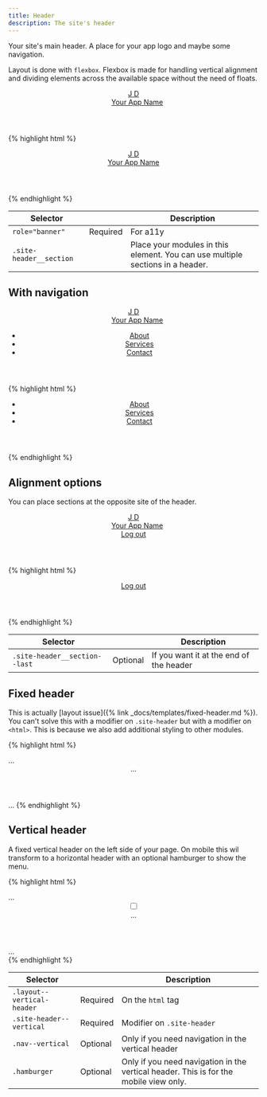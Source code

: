 ```yaml
---
title: Header
description: The site's header
---
```


Your site's main header. A place for your app logo and maybe some navigation.

Layout is done with `flexbox`. Flexbox is made for handling vertical alignment and dividing elements across the available space without the need of floats.

<div class="fp-example">
	<header class="site-header" role="banner">
		<div class="site-header__section">
			<a href="/" class="app-icon app-icon--lavender-blue" role="img" aria-labelledby="app-icon-name">
				<div class="app-icon__logo" aria-hidden="true">
					<span class="app-icon__character">J</span>
					<span class="app-icon__character">D</span>
				</div>
				<span class="app-icon__name" id="app-icon-name" style="margin-left: 15px;">Your App Name</span>
			</a>
		</div>
		<div class="site-header__section"></div>
	</header>
</div>

{% highlight html %}
<header class="site-header" role="banner">
	<div class="site-header__section">
		<a href="/" class="app-icon app-icon--lavender-blue" role="img" aria-labelledby="app-icon-name">
			<div class="app-icon__logo" aria-hidden="true">
				<span class="app-icon__character">J</span>
				<span class="app-icon__character">D</span>
			</div>
			<span class="app-icon__name" id="app-icon-name">Your App Name</span>
		</a>
	</div>
</header>
{% endhighlight %}

<table class="table table--horizontal-borders">
	<thead>
		<tr>
			<th>Selector</th>
			<th></th>
			<th>Description</th>
		</tr>
	</thead>
	<tbody>
		<tr>
			<td><code>role="banner"</code></td>
			<td><span class="label label--warning">Required</span></td>
			<td>For a11y</td>
		</tr>
		<tr>
			<td><code>.site-header__section</code></td>
			<td></td>
			<td>Place your modules in this element. You can use multiple sections in a header.</td>
		</tr>
	</tbody>
</table>

## With navigation

<div class="fp-example">
	<header class="site-header" role="banner">
		<div class="site-header__section">
			<a href="/" class="app-icon app-icon--lavender-blue" role="img"  aria-labelledby="app-icon-name">
				<div class="app-icon__logo" aria-hidden="true">
					<span class="app-icon__character">J</span>
					<span class="app-icon__character">D</span>
				</div>
				<span class="app-icon__name" id="app-icon-name" style="margin-left: 15px;">Your App Name</span>
			</a>
		</div>
		<div class="site-header__section">
			<nav class="nav" role="navigation">
				<ul class="nav__list">
					<li class="nav__item" role="none">
						<a href="#" class="nav__link">About</a>
					</li>
					<li class="nav__item" role="none">
						<a href="#" class="nav__link">Services</a>
					</li>
					<li class="nav__item" role="none">
						<a href="#" class="nav__link">Contact</a>
					</li>
				</ul>
			</nav>
		</div>
	</header>
</div>

{% highlight html %}
<header class="site-header" role="banner">
	<div class="site-header__section">
		<!-- logo here -->
	</div>
	<div class="site-header__section">
		<nav class="nav" role="navigation">
			<ul class="nav__list">
				<li class="nav__item" role="none">
					<a href="#" class="nav__link">About</a>
				</li>
				<li class="nav__item" role="none">
					<a href="#" class="nav__link">Services</a>
				</li>
				<li class="nav__item" role="none">
					<a href="#" class="nav__link">Contact</a>
				</li>
			</ul>
		</nav>
	</div>
</header>
{% endhighlight %}

## Alignment options

You can place sections at the opposite site of the header.

<div class="fp-example">
	<header class="site-header" role="banner">
		<div class="site-header__section">
			<a href="/" class="app-icon app-icon--lavender-blue" role="img" aria-labelledby="app-icon-name">
				<div class="app-icon__logo" aria-hidden="true">
					<span class="app-icon__character">J</span>
					<span class="app-icon__character">D</span>
				</div>
				<span class="app-icon__name" id="app-icon-name" style="margin-left: 15px;">Your App Name</span>
			</a>
		</div>
		<div class="site-header__section site-header__section--last">
			<a href="#">Log out</a>
		</div>
	</header>
</div>

{% highlight html %}
<header class="site-header" role="banner">
	<div class="site-header__section">
		<!-- logo here -->
	</div>
	<div class="site-header__section site-header__section--last">
		<a href="#">Log out</a>
	</div>
</header>
{% endhighlight %}

<table class="table table--horizontal-borders">
	<thead>
		<tr>
			<th>Selector</th>
			<th></th>
			<th>Description</th>
		</tr>
	</thead>
	<tbody>
		<tr>
			<td><code>.site-header__section--last</code></td>
			<td><span class="label label--info">Optional</span></td>
			<td>If you want it at the end of the header</td>
		</tr>
	</tbody>
</table>

## Fixed header

This is actually [layout issue]({% link _docs/templates/fixed-header.md %}). You can't solve this with a modifier on `.site-header` but with a modifier on `<html>`. This is because we also add additional styling to other modules.

{% highlight html %}
<html lang="en" class="no-js layout--fixed-header">
	<head>...</head>
	<body>
		<header class="site-header" role="banner">
			...
		</header>
		...
	</body>
</html>
{% endhighlight %}

## Vertical header

A fixed vertical header on the left side of your page. On mobile this wil transform to a horizontal header with an optional hamburger to show the menu.

{% highlight html %}
<!DOCTYPE html>
<html lang="en" class="no-js layout--vertical-header">
<head>...</head>
<body>
	<header class="site-header site-header--vertical">
		<div class="site-header__section">
			<!-- app icon here -->
		</div>
		<input type="checkbox" class="hamburger__checkbox" id="nav-toggle">
		<label for="nav-toggle" class="hamburger" role="button" aria-label="Toggle the menu">
			<span class="hamburger__line" role="none presentation"></span>
			<span class="hamburger__line" role="none presentation"></span>
			<span class="hamburger__line" role="none presentation"></span>
		</label>
		<nav class="nav nav--vertical">...</nav>
	</header>
	<main class="main-container" role="main">
		<div class="main-content">
			<div class="container">
				...
			</div>
		</div>
	</main>
</body>
</html>
{% endhighlight %}

<table class="table table--horizontal-borders">
	<thead>
		<tr>
			<th>Selector</th>
			<th></th>
			<th>Description</th>
		</tr>
	</thead>
	<tbody>
		<tr>
			<td><code>.layout--vertical-header</code></td>
			<td><span class="label label--warning">Required</span></td>
			<td>On the <code>html</code> tag</code></td>
		</tr>
		<tr>
			<td><code>.site-header--vertical</code></td>
			<td><span class="label label--warning">Required</span></td>
			<td>Modifier on <code>.site-header</code></code></td>
		</tr>
		<tr>
			<td><code>.nav--vertical</code></td>
			<td><span class="label label--info">Optional</span></td>
			<td>Only if you need navigation in the vertical header</td>
		</tr>
		<tr>
			<td><code>.hamburger</code></td>
			<td><span class="label label--info">Optional</span></td>
			<td>Only if you need navigation in the vertical header. This is for the mobile view only.</td>
		</tr>
	</tbody>
</table>
